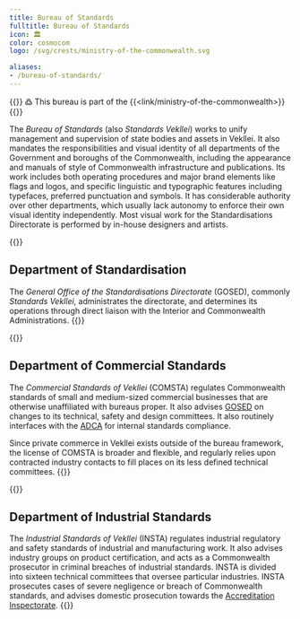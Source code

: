 ```yaml
---
title: Bureau of Standards
fulltitle: Bureau of Standards
icon: 🏛️
color: cosmocom
logo: /svg/crests/ministry-of-the-commonwealth.svg

aliases:
- /bureau-of-standards/
---
```

{{<note>}}
߷ This bureau is part of the {{<link/ministry-of-the-commonwealth>}}
{{</note>}}

The *Bureau of Standards* (also *Standards Vekllei*) works to unify management and supervision of state bodies and assets in Vekllei. It also mandates the responsibilities and visual identity of all departments of the Government and boroughs of the Commonwealth, including the appearance and manuals of style of Commonwealth infrastructure and publications. Its work includes both operating procedures and major brand elements like flags and logos, and specific linguistic and typographic features including typefaces, preferred punctuation and symbols. It has considerable authority over other departments, which usually lack autonomy to enforce their own visual identity independently. Most visual work for the Standardisations Directorate is performed by in-house designers and artists.

{{<note panel>}}
## Department of Standardisation

The *General Office of the Standardisations Directorate* (GOSED), commonly *Standards Vekllei*, administrates the directorate, and determines its operations through direct liaison with the Interior and Commonwealth Administrations.
{{</note>}}

{{<note panel>}}
## Department of Commercial Standards

The *Commercial Standards of Vekllei* (COMSTA) regulates Commonwealth standards of small and medium-sized commercial businesses that are otherwise unaffiliated with bureaus proper. It also advises [GOSED](/factbook/society/government/#standards-vekllei) on changes to its technical, safety and design committees. It also routinely interfaces with the [ADCA](/factbook/society/government/#vekllei-commons-audit-committee) for internal standards compliance.

Since private commerce in Vekllei exists outside of the bureau framework, the license of COMSTA is broader and flexible, and regularly relies upon contracted industry contacts to fill places on its less defined technical committees.
{{</note>}}

{{<note panel>}}
## Department of Industrial Standards

The *Industrial Standards of Vekllei* (INSTA) regulates industrial regulatory and safety standards of industrial and manufacturing work. It also advises industry groups on product certification, and acts as a Commonwealth prosecutor in criminal breaches of industrial standards. INSTA is divided into sixteen technical committees that oversee particular industries. INSTA prosecutes cases of severe negligence or breach of Commonwealth standards, and advises domestic prosecution towards the [Accreditation Inspectorate](/factbook/society/government/#inspectorate-vekllei).
{{</note>}}
